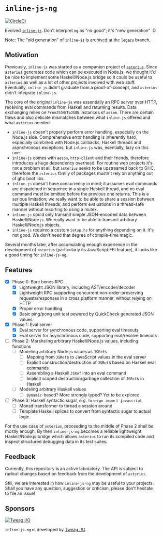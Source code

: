 # `inline-js-ng`

[![CircleCI](https://circleci.com/gh/tweag/inline-js/tree/master.svg?style=shield)](https://circleci.com/gh/tweag/inline-js/tree/master)

Evolved [`inline-js`](https://github.com/tweag/inline-js). Don't interpret `ng` as "no good"; it's "new generation" :D

Note: The "old generation" of `inline-js` is archived at the [`legacy`](https://github.com/tweag/inline-js/tree/legacy) branch.

## Motivation

Previously, `inline-js` was started as a companion project of [`asterius`](https://github.com/tweag/asterius). Since `asterius` generates code which can be executed in Node.js, we thought it'd be nice to implement some Haskell/Node.js bridge so it could be useful to `asterius` as well as a lot of other projects involved with web stuff. Eventually, `inline-js` didn't graduate from a proof-of-concept, and `asterius` didn't integrate `inline-js`.

The core of the original `inline-js` was essentially an RPC server over HTTP, receiving eval commands from Haskell and returning results. Data exchanging relies on `FromJSON`/`ToJSON` instances of `aeson`. There are certain flaws and also delicate mismatches between what `inline-js` offered and what `asterius` needed:

* `inline-js` doesn't properly perform error handling, especially on the Node.js side. Comprehensive error handling is inherently hard, especially combined with Node.js callbacks, Haskell threads and asynchronous exceptions, but `inline-js` was, esentially, lazy on this one.
* `inline-js` comes with `aeson`, `http-client` and their friends, therefore introduces a huge dependency overhead. For routine web projects it's not a problem at all, but `asterius` seeks to be upstreamed back to GHC, therefore the `asterius` family of packages mustn't rely on anything out of ghc boot libs.
* `inline-js` doesn't have concurrency in mind; it assumes eval commands are dispatched in sequence in a single Haskell thread, and no eval command must be emitted before the previous one returns. This is a serious limitation; we really want to be able to share a session between multiple Haskell threads, and perform evaluations in a thread-safe manner without resorting to using a mutex.
* `inline-js` could only transmit simple JSON-encoded data between Haskell/Node.js. We really want to be able to transmit arbitrary Haskell/Node.js objects.
* `inline-js` required a custom `Setup.hs` for anything depending on it. It's not good. We don't need that degree of compile-time magic.

Several months later, after accumulating enough experience in the development of `asterius` (particularly its JavaScript FFI feature), it looks like a good timing for `inline-js-ng`.

## Features

* [x] Phase 0: Bare bones RPC
    * [x] Lightweight JSON library, including AST/encoder/decoder
    * [x] Lightweight RPC supporting concurrent non-order-preserving requests/responses in a cross platform manner, without relying on HTTP
    * [x] Proper error handling
    * [x] Basic ping/pong unit test powered by QuickCheck generated JSON values
* [x] Phase 1: Eval server
    * [x] Eval server for synchronous code, supporting eval timeouts
    * [x] Eval server for asynchronous code, supporting eval/resolve timeouts
* [ ] Phase 2: Marshaling arbitrary Haskell/Node.js values, including functions
    * [ ] Modeling arbitrary Node.js values as `JSRef`s
        * [ ] Mapping from `JSRef`s to JavaScript values in the eval server
        * [ ] Explicit construction/destruction of `JSRef`s based on Haskell eval commands
        * [ ] Assembling a Haskell `JSRef` into an eval command
        * [ ] Implicit scoped destruction/garbage collection of `JSRef`s in Haskell
    * [ ] Modeling arbitrary Haskell values
        * [ ] `Dynamic`-based? More strongly typed? Yet to be explored.
* [ ] Phase 3: Haskell syntactic sugar, e.g. `foreign import javascript`
    * [ ] Monad transformer to thread a session around
    * [ ] Template Haskell splices to convert from syntactic sugar to actual logic

For the use case of `asterius`, proceeding to the middle of Phase 2 shall be mostly enough. By then `inline-js-ng` becomes a reliable lightweight Haskell/Node.js bridge which allows `asterius` to run its compiled code and inspect structured debugging data in its test suites.

## Feedback

Currently, this repository is an active laboratory. The API is subject to radical changes based on feedback from the development of `asterius`.

Still, we are interested in how `inline-js-ng` may be useful to your projects. Shall you have any question, suggestion or criticism, please don't hesitate to file an issue!

## Sponsors

[![Tweag I/O](https://www.tweag.io/img/tweag-small.png)](https://www.tweag.io)

`inline-js-ng` is developed by [Tweag I/O](https://tweag.io/).

